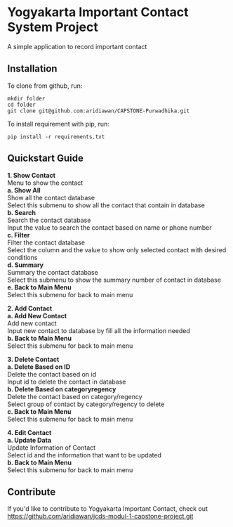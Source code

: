 # Yogyakarta Important Contact System Project

A simple application to record important contact

## Installation

To clone from github, run:

```
mkdir folder
cd folder
git clone git@github.com:aridiawan/CAPSTONE-Purwadhika.git
```

To install requirement with pip, run:

```
pip install -r requirements.txt
```

## Quickstart Guide

**1. Show Contact**<br />
Menu to show the contact<br />
**a. Show All**<br />
Show all the contact database<br />
Select this submenu to show all the contact that contain in database<br />
**b. Search**<br />
Search the contact database<br />
Input the value to search the contact based on name or phone number<br />
**c. Filter**<br />
Filter the contact database<br />
Select the column and the value to show only selected contact with desired conditions<br />
**d. Summary**<br />
Summary the contact database<br />
Select this submenu to show the summary number of contact in database<br />
**e. Back to Main Menu**<br />
Select this submenu for back to main menu<br />

**2. Add Contact**<br />
**a. Add New Contact**<br />
Add new contact<br />
Input new contact to database by fill all the information needed<br />
**b. Back to Main Menu**<br />
Select this submenu for back to main menu<br />

**3. Delete Contact**<br />
**a. Delete Based on ID**<br />
Delete the contact based on id<br />
Input id to delete the contact in database<br />
**b. Delete Based on categoryregency**<br />
Delete the contact based on category/regency<br />
Select group of contact by category/regency to delete<br />
**c. Back to Main Menu**<br />
Select this submenu for back to main menu<br />

**4. Edit Contact**<br />
**a. Update Data**<br />
Update Information of Contact<br />
Select id and the information that want to be updated<br />
**b. Back to Main Menu**<br />
Select this submenu for back to main menu<br />

## Contribute

If you'd like to contribute to Yogyakarta Important Contact, check out https://github.com/aridiawan/jcds-modul-1-capstone-project.git
